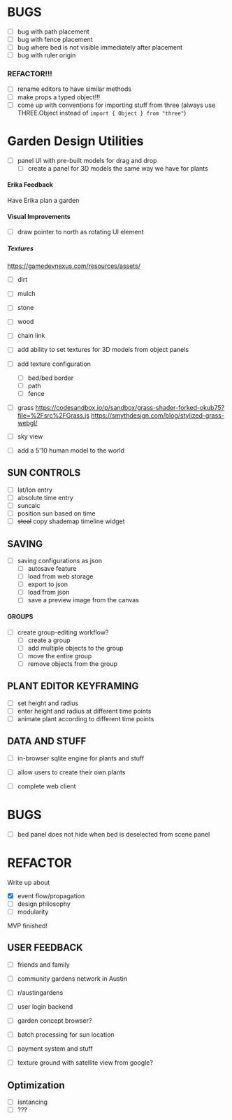 # BUGS
- [ ] bug with path placement
- [ ] bug with fence placement 
- [ ] bug where bed is not visible immediately after placement
- [ ] bug with ruler origin

### REFACTOR!!!
- [ ] rename editors to have similar methods
- [ ] make props a typed object!!!
- [ ] come up with conventions for importing stuff from three (always use THREE.Object instead of `import { Object } from "three"`)

# Garden Design Utilities
- [ ] panel UI with pre-built models for drag and drop
    - [ ] create a panel for 3D models the same way we have for plants

#### Erika Feedback
Have Erika plan a garden

#### Visual Improvements

- [ ] draw pointer to north as rotating UI element

##### Textures
https://gamedevnexus.com/resources/assets/
- [ ] dirt
- [ ] mulch
- [ ] stone
- [ ] wood
- [ ] chain link
- [ ] add ability to set textures for 3D models from object panels

- [ ] add texture configuration
    - [ ] bed/bed border
    - [ ] path
    - [ ] fence

- [ ] grass
https://codesandbox.io/p/sandbox/grass-shader-forked-okub75?file=%2Fsrc%2FGrass.js
https://smythdesign.com/blog/stylized-grass-webgl/
- [ ] sky view

- [ ] add a 5'10 human model to the world

## SUN CONTROLS
- [ ] lat/lon entry
- [ ] absolute time entry
- [ ] suncalc
- [ ] position sun based on time
- [ ] ~~steal~~ copy shademap timeline widget

## SAVING
- [ ] saving configurations as json
    - [ ] autosave feature
    - [ ] load from web storage
    - [ ] export to json
    - [ ] load from json
    - [ ] save a preview image from the canvas

#### GROUPS
- [ ] create group-editing workflow?
    - [ ] create a group
    - [ ] add multiple objects to the group
    - [ ] move the entire group
    - [ ] remove objects from the group

## PLANT EDITOR KEYFRAMING
- [ ] set height and radius
- [ ] enter height and radius at different time points
- [ ] animate plant according to different time points
    
## DATA AND STUFF
- [ ] in-browser sqlite engine for plants and stuff
- [ ] allow users to create their own plants

- [ ] complete web client

# BUGS
- [ ] bed panel does not hide when bed is deselected from scene panel

# REFACTOR

Write up about 
- [x] event flow/propagation
- [ ] design philosophy
- [ ] modularity

MVP finished!

## USER FEEDBACK
- [ ] friends and family
- [ ] community gardens network in Austin
- [ ] r/austingardens


- [ ] user login backend
- [ ] garden concept browser?
- [ ] batch processing for sun location
- [ ] payment system and stuff
- [ ] texture ground with satellite view from google?

## Optimization
- [ ] isntancing
- [ ] ???